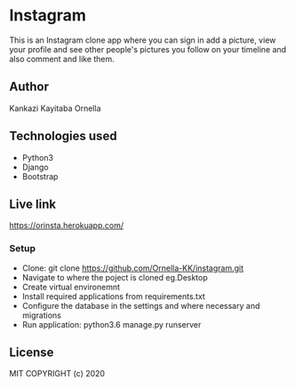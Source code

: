 # Instagram
This is an Instagram clone app where you can sign in add a picture, view your profile and see other people's pictures you follow on your timeline and also comment and like them.
## Author
Kankazi Kayitaba Ornella
## Technologies used 
* Python3
* Django
* Bootstrap
## Live link
https://orinsta.herokuapp.com/
### Setup
* Clone: git clone https://github.com/Ornella-KK/instagram.git
* Navigate to where the poject is cloned eg.Desktop
* Create virtual environemnt
* Install required applications from requirements.txt
* Configure the database in the settings and where necessary and migrations
* Run application: python3.6 manage.py runserver
## License
MIT
COPYRIGHT (c) 2020
